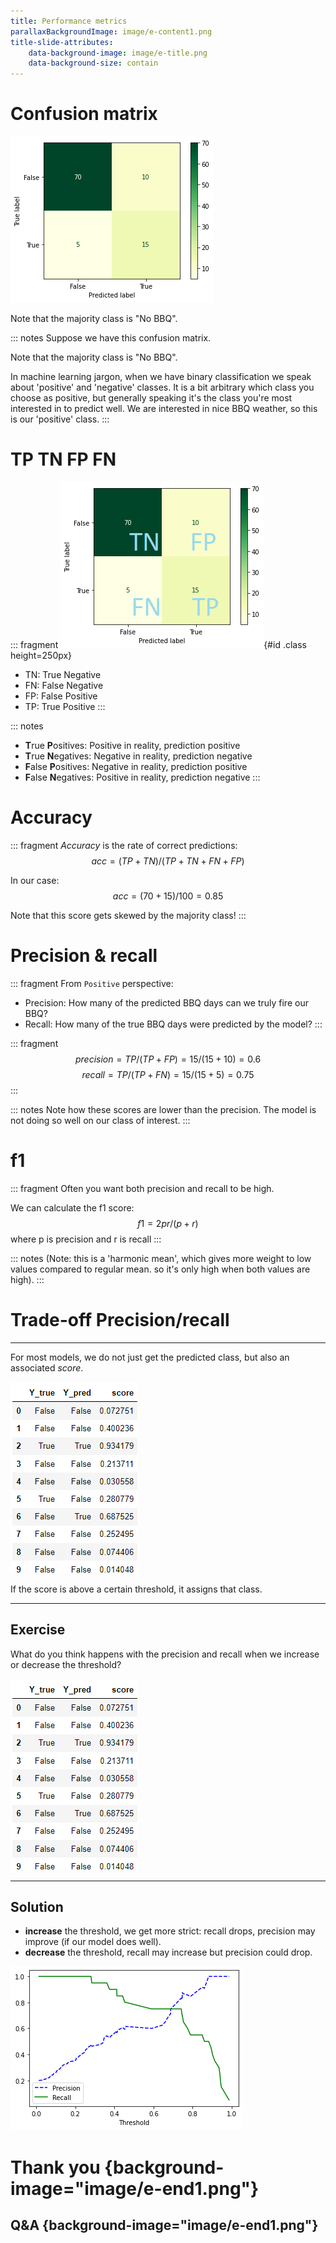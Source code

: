 ```yaml
---
title: Performance metrics
parallaxBackgroundImage: image/e-content1.png
title-slide-attributes:
    data-background-image: image/e-title.png
    data-background-size: contain
---
```


# Confusion matrix

![](image/2.1-Confusion-matrix.png)

Note that the majority class is "No BBQ".

::: notes
Suppose we have this confusion matrix.

Note that the majority class is "No BBQ".

In machine learning jargon, when we have binary classification we speak about 'positive' and 'negative' classes.
It is a bit arbitrary which class you choose as positive, but generally speaking it's the class you're most interested in to predict well. We are interested in nice BBQ weather, so this is our 'positive' class.
:::


# TP TN FP FN

::: fragment
![](image/2.2-Confusion-matrix-rates.png){#id .class height=250px}

- TN: True Negative
- FN: False Negative
- FP: False Positive
- TP: True Positive
:::

::: notes
- **T**rue **P**ositives: Positive in reality, prediction positive
- **T**rue **N**egatives: Negative in reality, prediction negative
- **F**alse **P**ositives: Negative in reality, prediction positive
- **F**alse **N**egatives: Positive in reality, prediction negative
:::

# Accuracy

::: fragment
*Accuracy* is the rate of correct predictions:
$$acc = (TP+TN) / (TP+TN+FN+FP)$$

In our case:
$$acc = (70 + 15) / 100 = 0.85$$

Note that this score gets skewed by the majority class!
:::

# Precision & recall

::: fragment
From `Positive` perspective:

- Precision: How many of the predicted BBQ days can we truly fire our BBQ?
- Recall: How many of the true BBQ days were predicted by the model?
:::

::: fragment
$$precision = TP / (TP + FP) = 15 / (15+10) = 0.6$$
$$recall = TP / (TP + FN) = 15 / (15+5) = 0.75$$
:::

::: notes
Note how these scores are lower than the precision. The model is not doing so well on our class of interest.
:::

# f1

::: fragment
Often you want both precision and recall to be high.

We can calculate the f1 score:
$$f1 = 2pr / (p + r)$$
where p is precision and r is recall
:::

::: notes
(Note: this is a 'harmonic mean', which gives more weight to low values compared to regular mean. so it's only high when both values are high).
:::

# Trade-off Precision/recall

---

For most models, we do not just get the predicted class, but also an associated *score*.

![](image/2.3-scores-table.png)

If the score is above a certain threshold, it assigns that class.

---

## Exercise

What do you think happens with the precision and recall when we increase or decrease the threshold?

![](image/2.3-scores-table.png)

---

## Solution

- **increase** the threshold, we get more strict: recall drops, precision may improve (if our model does well).
- **decrease** the threshold, recall may increase but precision could drop.

![](image/2.4-precision-recall-graph.png)

# Thank you {background-image="image/e-end1.png"}
## Q&A {background-image="image/e-end1.png"}